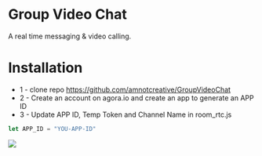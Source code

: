 # Group Video Chat
A real time messaging & video calling.

# Installation
* 1 - clone repo https://github.com/amnotcreative/GroupVideoChat
* 2 - Create an account on agora.io and create an app to generate an APP ID
* 3 - Update APP ID, Temp Token and Channel Name in room_rtc.js
```javascript
let APP_ID = "YOU-APP-ID"
```


<img src="./images/preview.png">  
